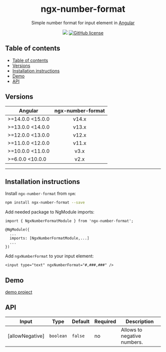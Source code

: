 <h1 align="center">ngx-number-format</h1>

<p align="center">
Simple number format for input element in <a href="https://angular.io/">Angular</a>
</p>


<p align="center">
<a href="https://www.npmjs.com/package/ngx-number-format"><img src="https://img.shields.io/badge/dynamic/json?color=brightgreen&label=npm%20package&query=version&url=https%3A%2F%2Fraw.githubusercontent.com%2Fzmadcatz%2Fngx-number-format%2Fdevelopment%2Fpackage.json&style=for-the-badge"></a>
<a href="https://github.com/zMADCATz/ngx-number-format/blob/development/LICENSE"><img alt="GitHub license" src="https://img.shields.io/github/license/zMADCATz/ngx-number-format?color=%23f86a08&style=for-the-badge"></a>
</p>


## Table of contents
- [Table of contents](#table-of-contents)
- [Versions](#versions)
- [Installation instructions](#installation-instructions)
- [Demo](#demo)
- [API](#api)

## Versions

| Angular| ngx-number-format|
| ------|:------:| 
| >=14.0.0 <15.0.0 | v14.x |
| >=13.0.0 <14.0.0 | v13.x |
| >=12.0.0 <13.0.0 | v12.x |
| >=11.0.0 <12.0.0 | v11.x |
| >=10.0.0 <11.0.0 | v3.x |
| >=6.0.0 <10.0.0  | v2.x |

---

## Installation instructions
Install `ngx-number-format` from `npm`:
```bash
npm install ngx-number-format --save
```

Add needed package to NgModule imports:
```
import { NgxNumberFormatModule } from 'ngx-number-format';

@NgModule({
  ...
  imports: [NgxNumberFormatModule,...]
  ...
})
```

Add `ngxNumberFormat` to your input element:
```
<input type="text" ngxNumberFormat="#,###,###" />
```
## Demo
[demo project](https://madcaz.github.io/ngx-number-format/)

## API
 Input  | Type | Default | Required | Description |
| ------------- | ------------- | ------------- | ------------- | ------------- |
| [allowNegative] | `boolean`  | `false` | no | Allows to negative numbers. |